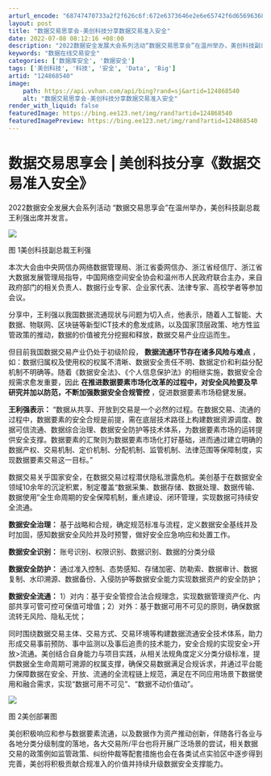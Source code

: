 ```yaml
---
arturl_encode: "68747470733a2f2f626c6f:672e6373646e2e6e65742f6d6569636875616e676b656a692f:61727469636c652f64657461696c732f313234383638353430"
layout: post
title: "数据交易思享会-美创科技分享数据交易准入安全"
date: 2022-07-08 08:12:16 +08:00
description: "​2022数据安全发展大会系列活动“数据交易思享会”在温州举办，美创科技副总裁王利强出席并发言。图 "
keywords: "数据在线交易安全"
categories: ['数据库安全', '数据安全']
tags: ['美创科技', '科技', '安全', 'Data', 'Big']
artid: "124868540"
image:
    path: https://api.vvhan.com/api/bing?rand=sj&artid=124868540
    alt: "数据交易思享会-美创科技分享数据交易准入安全"
render_with_liquid: false
featuredImage: https://bing.ee123.net/img/rand?artid=124868540
featuredImagePreview: https://bing.ee123.net/img/rand?artid=124868540
---
```


# 数据交易思享会 | 美创科技分享《数据交易准入安全》

​2022数据安全发展大会系列活动 “数据交易思享会”在温州举办，美创科技副总裁王利强出席并发言。

![](https://i-blog.csdnimg.cn/blog_migrate/83db78826784f288e2058ce1a0f5bbfb.png)

图 1美创科技副总裁王利强

本次大会由中央网信办网络数据管理局、浙江省委网信办、浙江省经信厅、浙江省大数据发展管理局指导，中国网络空间安全协会和温州市人民政府联合主办，来自政府部门的相关负责人、数据行业专家、企业家代表、法律专家、高校学者等参加会议。

分享中，王利强以我国数据流通现状与问题为切入点，他表示，随着人工智能、大数据、物联网、区块链等新型ICT技术的愈发成熟，以及国家顶层政策、地方性监管政策的推动，数据的价值被充分挖掘和释放，数据交易产业应运而生。

但目前我国数据交易产业仍处于初级阶段，
**数据流通环节存在诸多风险与难点**
，如：数据归属权及使用权的权属不清晰、数据安全责任不明、数据定价和利益分配机制不明确等。随着《数据安全法》、《个人信息保护法》的相继实施，数据安全合规需求愈发重要，因此
**在推进数据要素市场化改革的过程中，对安全风险要及早研究并加以防范，不断加强数据安全合规管控**
，促进数据要素市场稳健发展。

**王利强表示：**
“数据从共享、开放到交易是一个必然的过程。在数据交易、流通的过程中，数据要素的安全合规是前提，需在底层技术路径上构建数据资源调度、数据可信流通、数据综合治理、数据安全防护等技术体系，为数据要素市场的运转提供安全支撑。数据要素的汇聚则为数据要素市场化打好基础，进而通过建立明确的数据产权、交易机制、定价机制、分配机制、监管机制、法律范围等保障制度，实现数据要素交易这一目标。”

数据交易关乎国家安全，在数据交易过程潜伏隐私泄露危机。美创基于在数据安全领域10余年的沉淀积累，制定覆盖“数据采集、数据存储、数据处理、数据传输、数据使用”全生命周期的安全保障机制，重点建设、闭环管理，实现数据可持续安全流通。

**数据安全治理：**
基于战略和合规，确定规范标准与流程，定义数据安全基线并及时加固，感知数据安全风险并及时预警，做好安全应急响应和处置工作。

**数据安全识别：**
账号识别、权限识别、数据识别、数据的分类分级

**数据安全防护：**
通过准入控制、态势感知、存储加密、防勒索、数据审计、数据复制、水印溯源、数据备份、入侵防护等数据安全能力实现数据资产的安全防护；

**数据安全流通：**
1）对内：基于安全管控合法合规理念，实现数据管理资产化、内部共享可管可控可保值可增值；2）对外：基于数据可用不可见的原则，确保数据流转无风险、隐私无忧；

同时围绕数据交易主体、交易方式、交易环境等构建数据流通安全技术体系，助力形成交易事前预防、事中监测以及事后追责的技术能力，安全合规的实现安全>开放>流通。美创结合自身能力与项目实践，从相关法规角度定义分类分级标准，提供数据全生命周期可溯源的权属支撑，确保交易数据满足合规诉求，并通过平台能力保障数据在安全、开放、流通的全流程链上规范，满足在不同应用场景下数据使用和融合需求，实现“数据可用不可见”、“数据不动价值动”。

![](https://i-blog.csdnimg.cn/blog_migrate/101a374bae479abe7a8bbc121e1b2b62.png)

图 2美创部署图

美创积极响应和参与数据要素流通，以及数据作为资产推动创新，伴随各行各业与各地分类分级制度的落地，各大交易所/平台也将开展广泛场景的尝试，相关数据交易的政策例如监管政策、纠纷仲裁等配套措施也会在各类试点实验区中逐步得到完善，美创将积极贡献合规准入的价值并持续升级数据安全支撑能力。